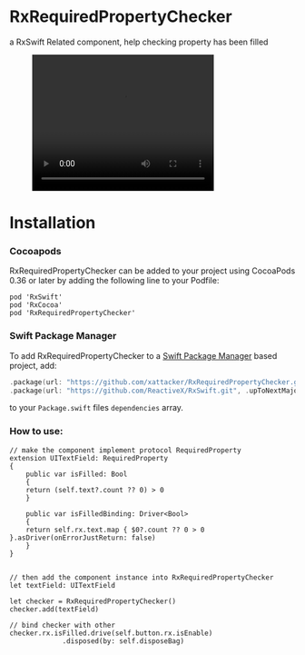 # RxRequiredPropertyChecker
a RxSwift Related component, help checking property has been filled

<figure class="video_container">
   <video width="320" height="240" controls="true">
	  <source src="rm_res/sample_video.mp4" type="video/mp4">
   </video>
</figure>

# Installation

### Cocoapods
RxRequiredPropertyChecker can be added to your project using CocoaPods 0.36 or later by adding the following line to your Podfile:
```
pod 'RxSwift'
pod 'RxCocoa'
pod 'RxRequiredPropertyChecker'
```

### Swift Package Manager
To add RxRequiredPropertyChecker to a [Swift Package Manager](https://swift.org/package-manager/) based project, add:

```swift
.package(url: "https://github.com/xattacker/RxRequiredPropertyChecker.git", .upToNextMajor(from: "1.0.3")),
.package(url: "https://github.com/ReactiveX/RxSwift.git", .upToNextMajor(from: "6.2.0")),
```
to your `Package.swift` files `dependencies` array.


### How to use:
``` 
// make the component implement protocol RequiredProperty
extension UITextField: RequiredProperty
{
    public var isFilled: Bool
    {
	return (self.text?.count ?? 0) > 0
    }

    public var isFilledBinding: Driver<Bool>
    {
	return self.rx.text.map { $0?.count ?? 0 > 0 }.asDriver(onErrorJustReturn: false)
    }
}


// then add the component instance into RxRequiredPropertyChecker
let textField: UITextField

let checker = RxRequiredPropertyChecker()
checker.add(textField)

// bind checker with other
checker.rx.isFilled.drive(self.button.rx.isEnable)
		     .disposed(by: self.disposeBag)
``` 
